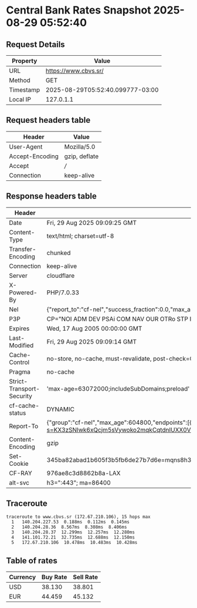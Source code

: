 # Central Bank Rates Snapshot 2025-08-29 05:52:40
## Request Details

| Property | Value |
|----------|-------|
| URL | https://www.cbvs.sr/ |
| Method | GET |
| Timestamp | 2025-08-29T05:52:40.099777-03:00 |
| Local IP | 127.0.1.1 |
    
## Request headers table

| Header | Value |
|--------|-------|
| User-Agent | Mozilla/5.0 |
| Accept-Encoding | gzip, deflate |
| Accept | */* |
| Connection | keep-alive |

    
## Response headers table
| Header | Value |
|--------|-------|
| Date | Fri, 29 Aug 2025 09:09:25 GMT |
| Content-Type | text/html; charset=utf-8 |
| Transfer-Encoding | chunked |
| Connection | keep-alive |
| Server | cloudflare |
| X-Powered-By | PHP/7.0.33 |
| Nel | {"report_to":"cf-nel","success_fraction":0.0,"max_age":604800} |
| P3P | CP="NOI ADM DEV PSAi COM NAV OUR OTRo STP IND DEM" |
| Expires | Wed, 17 Aug 2005 00:00:00 GMT |
| Last-Modified | Fri, 29 Aug 2025 09:09:14 GMT |
| Cache-Control | no-store, no-cache, must-revalidate, post-check=0, pre-check=0 |
| Pragma | no-cache |
| Strict-Transport-Security | 'max-age=63072000;includeSubDomains;preload' |
| cf-cache-status | DYNAMIC |
| Report-To | {"group":"cf-nel","max_age":604800,"endpoints":[{"url":"https://a.nel.cloudflare.com/report/v4?s=KX3zSNIwk6xQcjm5sVywoko2mqkCqtdnIUXX0V7xsTZOLl%2BK2y5iwgYqh455s2B18ssJ9bOQLmCz2oEABetqSwQqUMrzw9dAVUmM"}]} |
| Content-Encoding | gzip |
| Set-Cookie | 345ba82abad1b605f3b5fb6de27b7d6e=mqns8h3bel5c34019ot8e42c83; HttpOnly; Path=/ |
| CF-RAY | 976ae8c3d8862b8a-LAX |
| alt-svc | h3=":443"; ma=86400 |

## Traceroute 

```
traceroute to www.cbvs.sr (172.67.210.106), 15 hops max
  1   140.204.227.53  0.188ms  0.112ms  0.145ms 
  2   140.204.28.36  8.567ms  8.308ms  8.406ms 
  3   140.204.28.37  12.299ms  12.257ms  12.280ms 
  4   141.101.72.21  32.735ms  12.688ms  12.150ms 
  5   172.67.210.106  10.478ms  10.483ms  10.428ms 

```


## Table of rates

| Currency | Buy Rate | Sell Rate |
|----------|----------|-----------|
| USD | 38.130 | 38.801 |
| EUR | 44.459 | 45.132 |
